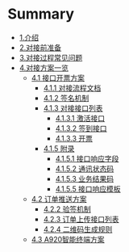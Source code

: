 # Summary
* [1.介绍](README.md)
* [2.对接前准备](bussiness.md)
* [3.对接过程常见问题](Q&A-技术.md)
* [4.对接方案一览]()
    * [4.1 接口开票方案](api/api_intro.md)
        * [4.1.1 对接流程文档](api/apiflow.md)
        * [4.1.2 签名机制](api/sign.md)
        * [4.1.3 对接接口列表]()
            * [4.1.3.1 激活接口](api/interface/activate.md)
            * [4.1.3.2 签到接口](api/interface/checkin.md)
            * [4.1.3.3 开票](api/interface/invoice_output.md)
        * [4.1.5 附录]()                 
            * [4.1.5.1 接口响应字段](api/annex/responseParams.md)
            * [4.1.5.2 通讯状态码](api/annex/responseCode.md)
            * [4.1.5.3 业务结果码](api/annex/resultCode.md)
            * [4.1.5.5 接口响应模板](api/annex/responseExample.md)
    * [4.2 订单推送方案](orderUpdate/intro.md)
        * [4.2.2 验签机制](orderUpdate/sign.md)
        * [4.2.3 订单上传接口列表](orderUpdate/interface.md)
        * [4.2.4 二维码生成规则](orderUpdate/qrcode_guide.md)
    * [4.3 A920智能终端方案](a920/a920_intro.md)